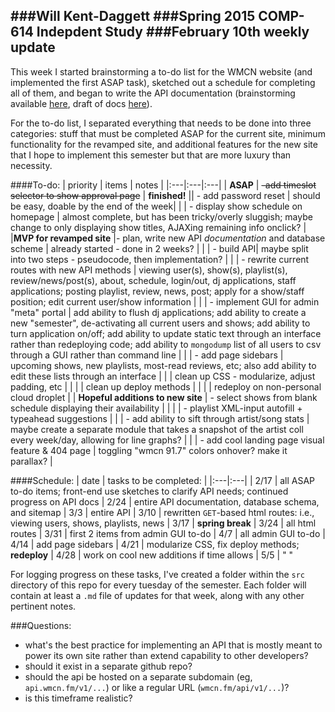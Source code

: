 ###Will Kent-Daggett
###Spring 2015 COMP-614 Indepdent Study
###February 10th weekly update
---
This week I started brainstorming a to-do list for the WMCN website (and implemented the first ASAP task), sketched out a schedule for completing all of them, and began to write the API documentation (brainstorming available [here](https://github.com/wkentdag/wmcn-journal/src/feb10/use-cases.md), draft of docs  [here](https://github.com/wmcn-fm/wmcn-api/blob/master/docs/docs.md)).


For the to-do list, I separated everything that needs to be done into three categories: stuff that must be completed ASAP for the current site, minimum functionality for the revamped site, and additional features for the new site that I hope to implement this semester but that are more luxury than necessity.

####To-do:
| priority | items | notes |
|:---|:---|:---|
| **ASAP** | ~~-add timeslot selector to show approval page~~ | **finished!**
|| - add password reset | should be easy, doable by the end of the week|
| | - display show schedule on homepage | almost complete, but has been tricky/overly sluggish; maybe change to only displaying show titles, AJAXing remaining info onclick? |
|**MVP for revamped site** |- plan, write new API *documentation* and database scheme | already started - done in 2 weeks? | 
| | - build API| maybe split into two steps - pseudocode, then implementation? |
| | - rewrite current routes with new API methods | viewing user(s), show(s), playlist(s), review/news/post(s), about, schedule, login/out, dj applications, staff applications; posting playlist, review, news, post; apply for a show/staff position; edit current user/show information |
| | - implement GUI for admin "meta" portal | add ability to flush dj applications; add ability to create a new "semester", de-activating all current users and shows; add ability to turn application on/off; add ability to update static text through an interface rather than redeploying code; add ability to `mongodump` list of all users to csv through a GUI rather than command line |
| | - add page sidebars | upcoming shows, new playlists, most-read reviews, etc; also add ability to edit these lists through an interface |
| | clean up CSS - modularize, adjust padding, etc | |
| | clean up deploy methods | |
| | redeploy on non-personal cloud droplet |
| **Hopeful additions to new site** | - select shows from blank schedule displaying their availability | |
| | - playlist XML-input autofill + typeahead suggestions |
| | - add ability to sift through artist/song stats | maybe create a separate module that takes a snapshot of the artist coll every week/day, allowing for line graphs? |
| | - add cool landing page visual feature & 404 page | toggling "wmcn 91.7" colors onhover? make it parallax? |

####Schedule:
| date | tasks to be completed: |
|:---|:---|
| 2/17 | all ASAP to-do items; front-end use sketches to clarify API needs; continued progress on API docs
| 2/24 | entire API documentation, database schema, and sitemap
| 3/3 | entire API
| 3/10 | rewritten `GET`-based html routes: i.e., viewing users, shows, playlists, news
| 3/17 | **spring break**
| 3/24 | all html routes
| 3/31 | first 2 items from admin GUI to-do
| 4/7 | all admin GUI to-do
| 4/14 | add page sidebars
| 4/21 | modularize CSS, fix deploy methods; **redeploy**
| 4/28 | work on cool new additions if time allows
| 5/5 | " " 

For logging progress on these tasks, I've created a folder within the `src` directory of this repo for every tuesday of the semester.  Each folder will contain at least a `.md` file of updates for that week, along with any other pertinent notes.

###Questions:
-	what's the best practice for implementing an API that is mostly meant to power its own site rather than extend capability to other developers? 
-	should it exist in a separate github repo? 
-	should the api be hosted on a separate subdomain (eg, `api.wmcn.fm/v1/...`) or like a regular URL (`wmcn.fm/api/v1/...`)?
-	is this timeframe realistic?